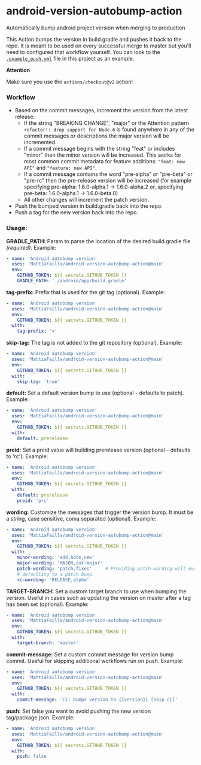 # android-version-autobump-action

Automatically bump android project version when merging to production

This Action bumps the version in build.gradle and pushes it back to the repo. It is meant to be used on every successful
merge to master but you'll need to configured that workflow yourself. You can look to the
[`.example_push.yml`](./example_push.yml) file in this project as an example.

**Attention**

Make sure you use the `actions/checkout@v2` action!

### Workflow

* Based on the commit messages, increment the version from the latest release.
    * If the string "BREAKING CHANGE", "major" or the Attention pattern `refactor!: drop support for Node 6` is found
      anywhere in any of the commit messages or descriptions the major version will be incremented.
    * If a commit message begins with the string "feat" or includes "minor" then the minor version will be increased.
      This works for most common commit metadata for feature additions: `"feat: new API"` and `"feature: new API"`.
    * If a commit message contains the word "pre-alpha" or "pre-beta" or "pre-rc" then the pre-release version will be
      increased (for example specifying pre-alpha: 1.6.0-alpha.1 -> 1.6.0-alpha.2 or, specifying pre-beta: 1.6.0-alpha.1
      -> 1.6.0-beta.0)
    * All other changes will increment the patch version.
* Push the bumped version in build.gradle back into the repo.
* Push a tag for the new version back into the repo.

### Usage:

**GRADLE_PATH:** Param to parse the location of the desired build.gradle file *(required)*. Example:

```yaml
- name: 'Android autobump version'
  uses: 'MattiaFailla/android-version-autobump-action@main'
  env:
    GITHUB_TOKEN: ${{ secrets.GITHUB_TOKEN }}
    GRADLE_PATH: './android/app/build.gradle'
```

**tag-prefix:** Prefix that is used for the git tag  (optional). Example:

```yaml
- name: 'Android autobump version'
  uses: 'MattiaFailla/android-version-autobump-action@main'
  env:
    GITHUB_TOKEN: ${{ secrets.GITHUB_TOKEN }}
  with:
    tag-prefix: 'v'
```

**skip-tag:** The tag is not added to the git repository  (optional). Example:

```yaml
- name: 'Android autobump version'
  uses: 'MattiaFailla/android-version-autobump-action@main'
  env:
    GITHUB_TOKEN: ${{ secrets.GITHUB_TOKEN }}
  with:
    skip-tag: 'true'
```

**default:** Set a default version bump to use  (optional - defaults to patch). Example:

```yaml
- name: 'Android autobump version'
  uses: 'MattiaFailla/android-version-autobump-action@main'
  env:
    GITHUB_TOKEN: ${{ secrets.GITHUB_TOKEN }}
  with:
    default: prerelease
```

**preid:** Set a preid value will building prerelease version  (optional - defaults to 'rc'). Example:

```yaml
- name: 'Android autobump version'
  uses: 'MattiaFailla/android-version-autobump-action@main'
  env:
    GITHUB_TOKEN: ${{ secrets.GITHUB_TOKEN }}
  with:
    default: prerelease
    preid: 'prc'
```

**wording:** Customize the messages that trigger the version bump. It must be a string, case sensitive, coma
separated  (optional). Example:

```yaml
- name: 'Android autobump version'
  uses: 'MattiaFailla/android-version-autobump-action@main'
  env:
    GITHUB_TOKEN: ${{ secrets.GITHUB_TOKEN }}
  with:
    minor-wording: 'add,Adds,new'
    major-wording: 'MAJOR,cut-major'
    patch-wording: 'patch,fixes'     # Providing patch-wording will override commits
    # defaulting to a patch bump.
    rc-wording: 'RELEASE,alpha'
```

**TARGET-BRANCH:** Set a custom target branch to use when bumping the version. Useful in cases such as updating the
version on master after a tag has been set (optional). Example:

```yaml
- name: 'Android autobump version'
  uses: 'MattiaFailla/android-version-autobump-action@main'
  env:
    GITHUB_TOKEN: ${{ secrets.GITHUB_TOKEN }}
  with:
    target-branch: 'master'
```

**commit-message:** Set a custom commit message for version bump commit. Useful for skipping additional workflows run on
push. Example:

```yaml
- name: 'Android autobump version'
  uses: 'MattiaFailla/android-version-autobump-action@main'
  env:
    GITHUB_TOKEN: ${{ secrets.GITHUB_TOKEN }}
  with:
    commit-message: 'CI: bumps version to {{version}} [skip ci]'
```

**push:** Set false you want to avoid pushing the new version tag/package.json. Example:

```yaml
- name: 'Android autobump version'
  uses: 'MattiaFailla/android-version-autobump-action@main'
  env:
    GITHUB_TOKEN: ${{ secrets.GITHUB_TOKEN }}
  with:
    push: false
```